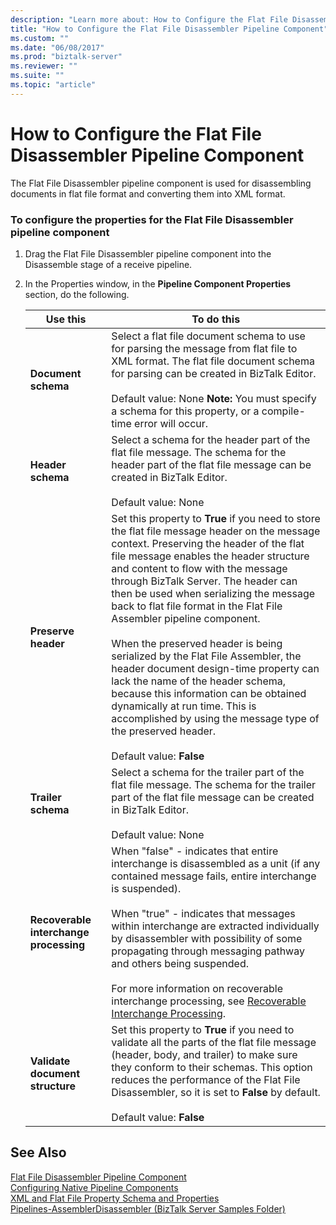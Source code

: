 ```yaml
---
description: "Learn more about: How to Configure the Flat File Disassembler Pipeline Component"
title: "How to Configure the Flat File Disassembler Pipeline Component"
ms.custom: ""
ms.date: "06/08/2017"
ms.prod: "biztalk-server"
ms.reviewer: ""
ms.suite: ""
ms.topic: "article"
---
```

# How to Configure the Flat File Disassembler Pipeline Component
The Flat File Disassembler pipeline component is used for disassembling documents in flat file format and converting them into XML format.  
  
### To configure the properties for the Flat File Disassembler pipeline component  
  
1.  Drag the Flat File Disassembler pipeline component into the Disassemble stage of a receive pipeline.  
  
2.  In the Properties window, in the **Pipeline Component Properties** section, do the following.  
  
    |Use this|To do this|  
    |--------------|----------------|  
    |**Document schema**|Select a flat file document schema to use for parsing the message from flat file to XML format. The flat file document schema for parsing can be created in BizTalk Editor.<br /><br /> Default value: None **Note:**  You must specify a schema for this property, or a compile-time error will occur.|  
    |**Header schema**|Select a schema for the header part of the flat file message. The schema for the header part of the flat file message can be created in BizTalk Editor.<br /><br /> Default value: None|  
    |**Preserve header**|Set this property to **True** if you need to store the flat file message header on the message context. Preserving the header of the flat file message enables the header structure and content to flow with the message through BizTalk Server. The header can then be used when serializing the message back to flat file format in the Flat File Assembler pipeline component.<br /><br /> When the preserved header is being serialized by the Flat File Assembler, the header document design-time property can lack the name of the header schema, because this information can be obtained dynamically at run time. This is accomplished by using the message type of the preserved header.<br /><br /> Default value: **False**|  
    |**Trailer schema**|Select a schema for the trailer part of the flat file message. The schema for the trailer part of the flat file message can be created in BizTalk Editor.<br /><br /> Default value: None|  
    |**Recoverable interchange processing**|When "false" - indicates that entire interchange is disassembled as a unit (if any contained message fails, entire interchange is suspended).<br /><br /> When "true" - indicates that messages within interchange are extracted individually by disassembler with possibility of some propagating through messaging pathway and others being suspended.<br /><br /> For more information on recoverable interchange processing, see [Recoverable Interchange Processing](../core/recoverable-interchange-processing.md).|  
    |**Validate document structure**|Set this property to **True** if you need to validate all the parts of the flat file message (header, body, and trailer) to make sure they conform to their schemas. This option reduces the performance of the Flat File Disassembler, so it is set to **False** by default.<br /><br /> Default value: **False**|  
  
## See Also  
 [Flat File Disassembler Pipeline Component](../core/flat-file-disassembler-pipeline-component.md)   
 [Configuring Native Pipeline Components](../core/configuring-native-pipeline-components.md)   
 [XML and Flat File Property Schema and Properties](../core/xml-and-flat-file-property-schema-and-properties.md)   
 [Pipelines-AssemblerDisassembler (BizTalk Server Samples Folder)](../core/pipelines-assemblerdisassembler-biztalk-server-samples-folder.md)
